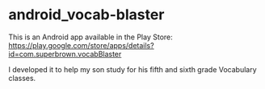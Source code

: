 # android_vocab-blaster

This is an Android app available in the Play Store: https://play.google.com/store/apps/details?id=com.superbrown.vocabBlaster

I developed it to help my son study for his fifth and sixth grade Vocabulary classes.
